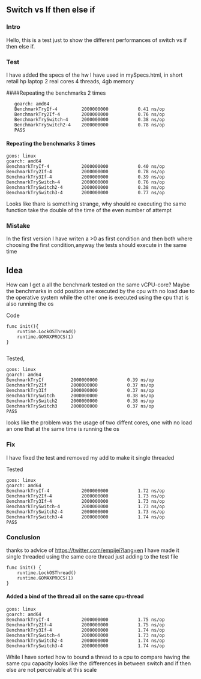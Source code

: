 ## Switch vs If then else if

### Intro
Hello,
this is a test just to show the different performances of switch 
vs if then else if.

### Test

I have added the specs of the hw I have used in mySpecs.html,
in short retail hp laptop 2 real cores 4 threads, 4gb memory

####Repeating the benchmarks 2 times

```goos: linux
   goarch: amd64
   BenchmarkTryIf-4        	2000000000	         0.41 ns/op
   BenchmarkTry2If-4       	2000000000	         0.76 ns/op
   BenchmarkTrySwitch-4    	2000000000	         0.38 ns/op
   BenchmarkTrySwitch2-4   	2000000000	         0.78 ns/op
   PASS
```

#### Repeating the benchmarks 3 times

```
goos: linux
goarch: amd64
BenchmarkTryIf-4        	2000000000	         0.40 ns/op
BenchmarkTry2If-4       	2000000000	         0.78 ns/op
BenchmarkTry3If-4       	2000000000	         0.39 ns/op
BenchmarkTrySwitch-4    	2000000000	         0.76 ns/op
BenchmarkTrySwitch2-4   	2000000000	         0.38 ns/op
BenchmarkTrySwitch3-4   	2000000000	         0.77 ns/op
```
Looks like thare is something strange, why should re executing the same function
take the double of the time of the even number of attempt

### Mistake
In the first version I have writen a >0 as first condition
and then both where choosing the first condition,anyway
the tests should execute in the same time

## Idea
How can I get a all the benchmark tested on the same vCPU-core?
Maybe the benchmarks in odd position are executed by the cpu with no load due to the
operative system while the other one is executed using the cpu that is also running the os

Code
```
func init(){
	runtime.LockOSThread()
	runtime.GOMAXPROCS(1)
}


```


Tested, 
```
goos: linux
goarch: amd64
BenchmarkTryIf      	2000000000	         0.39 ns/op
BenchmarkTry2If     	2000000000	         0.37 ns/op
BenchmarkTry3If     	2000000000	         0.37 ns/op
BenchmarkTrySwitch  	2000000000	         0.38 ns/op
BenchmarkTrySwitch2 	2000000000	         0.38 ns/op
BenchmarkTrySwitch3 	2000000000	         0.37 ns/op
PASS
```
looks like the problem was the usage of two diffent cores,
one with no load an one that at the same time is running the os

### Fix

I have fixed the test and removed my add to make it single threaded

Tested 
```
goos: linux
goarch: amd64
BenchmarkTryIf-4        	2000000000	         1.72 ns/op
BenchmarkTry2If-4       	2000000000	         1.73 ns/op
BenchmarkTry3If-4       	2000000000	         1.73 ns/op
BenchmarkTrySwitch-4    	2000000000	         1.73 ns/op
BenchmarkTrySwitch2-4   	2000000000	         1.73 ns/op
BenchmarkTrySwitch3-4   	2000000000	         1.74 ns/op
PASS
```


### Conclusion

thanks to advice of  https://twitter.com/empijei?lang=en
I have made it single threaded using the same core thread just adding
to the test file
```
func init() {
	runtime.LockOSThread()
	runtime.GOMAXPROCS(1)
}

```

#### Added a bind of the thread all on the same cpu-thread
```
goos: linux
goarch: amd64
BenchmarkTryIf-4        	2000000000	         1.75 ns/op
BenchmarkTry2If-4       	2000000000	         1.75 ns/op
BenchmarkTry3If-4       	2000000000	         1.74 ns/op
BenchmarkTrySwitch-4    	2000000000	         1.73 ns/op
BenchmarkTrySwitch2-4   	2000000000	         1.74 ns/op
BenchmarkTrySwitch3-4   	2000000000	         1.74 ns/op
```

While I have sorted how to bound a thread to a cpu to compare having the same cpu
capacity looks like the differences in between switch and if then else are
not perceivable at this scale